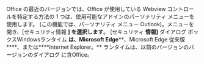 Office の最近のバージョンでは、Office が使用している Webview コントロールを特定する方法の 1 つは、使用可能なアドインのパーソ[](../design/task-pane-add-ins.md#personality-menu)ナリティ メニューを使用します。 (この機能では、パーソナリティ メニュー Outlook)。メニューを開き、[セキュリティ情報 **] を選択します**。 [セキュリティ **情報]** ダイアログ ボックスWindowsランタイム **は、Microsoft Edge****、Microsoft Edge 従来版****、または****Internet Explorer。** ランタイムは、以前のバージョンのバージョンのダイアログ に含Office。 

